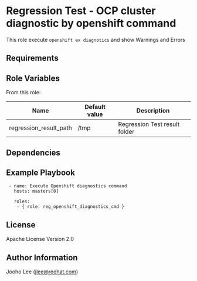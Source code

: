 Regression Test - OCP cluster diagnostic by openshift command
============

This role execute `openshift ex diagnotics` and show Warnings and Errors

Requirements
------------

Role Variables
--------------

From this role:

| Name                    | Default value                                 | Description                                                                 |
|-------------------------|-----------------------------------------------|-----------------------------------------------------------------------------|
| regression_result_path  | /tmp                                          | Regression Test result folder                                               |

Dependencies
------------


Example Playbook
----------------

```
 - name: Execute Openshift diagnostics command
   hosts: masters[0]

   roles:
    - { role: reg_openshift_diagnostics_cmd }

```

License
-------

Apache License Version 2.0

Author Information
------------------

Jooho Lee (jlee@redhat.com)
